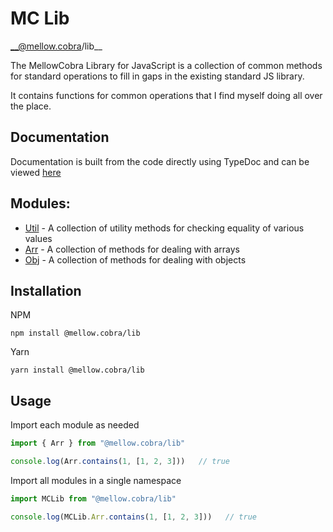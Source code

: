 # MC Lib

__@mellow.cobra/lib__


The MellowCobra Library for JavaScript is a collection of common methods for standard operations to fill in gaps in the existing standard JS library.

It contains functions for common operations that I find myself doing all over the place.

## Documentation
Documentation is built from the code directly using TypeDoc and can be viewed [here](https://mellowcobra.github.io/mc-lib-js/)

## Modules:
- [Util](https://mellowcobra.github.io/mc-lib-js/modules/Util.html) - A collection of utility methods for checking equality of various values
- [Arr](https://mellowcobra.github.io/mc-lib-js/modules/Arr.html) - A collection of methods for dealing with arrays
- [Obj](https://mellowcobra.github.io/mc-lib-js/modules/Obj.html) - A collection of methods for dealing with objects

## Installation
NPM
```
npm install @mellow.cobra/lib
```

Yarn
```
yarn install @mellow.cobra/lib
```


## Usage

Import each module as needed
```typescript
import { Arr } from "@mellow.cobra/lib"

console.log(Arr.contains(1, [1, 2, 3]))   // true
```

Import all modules in a single namespace
```typescript
import MCLib from "@mellow.cobra/lib"

console.log(MCLib.Arr.contains(1, [1, 2, 3]))   // true
```